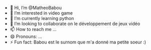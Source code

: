 - 👋 Hi, I’m @MatheoBabou
- 👀 I’m interested in video game
- 🌱 I’m currently learning python
- 💞️ I’m looking to collaborate on le développement de jeux vidéo
- 📫 How to reach me ...
- 😄 Pronouns: ...
- ⚡ Fun fact: Babou est le surnom que m'a donné ma petite soeur :)

<!---
MatheoBabou/MatheoBabou is a ✨ special ✨ repository because its `README.md` (this file) appears on your GitHub profile.
You can click the Preview link to take a look at your changes.
--->
